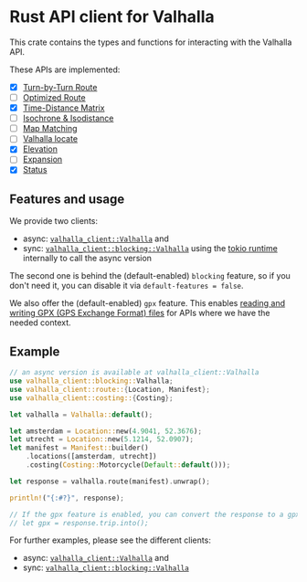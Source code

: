 # Rust API client for Valhalla

This crate contains the types and functions for interacting with the Valhalla API.

These APIs are implemented:
- [x] [Turn-by-Turn Route](https://valhalla.github.io/valhalla/api/turn-by-turn/overview/)
- [ ] [Optimized Route](https://valhalla.github.io/valhalla/api/optimized/api-reference/)
- [x] [Time-Distance Matrix](https://valhalla.github.io/valhalla/api/matrix/api-reference/)
- [ ] [Isochrone & Isodistance](https://valhalla.github.io/valhalla/api/isochrone/api-reference/)
- [ ] [Map Matching](https://valhalla.github.io/valhalla/api/map-matching/api-reference/)
- [ ] [Valhalla locate](https://valhalla.github.io/valhalla/api/locate/api-reference/)
- [x] [Elevation](https://valhalla.github.io/valhalla/api/elevation/api-reference/)
- [ ] [Expansion](https://valhalla.github.io/valhalla/api/expansion/api-reference/)
- [x] [Status](https://valhalla.github.io/valhalla/api/status/api-reference/)

## Features and usage

We provide two clients:
- async: [`valhalla_client::Valhalla`](https://docs.rs/valhalla-client/latest/valhalla_client/struct.Valhalla.html) and
- sync: [`valhalla_client::blocking::Valhalla`](https://docs.rs/valhalla-client/latest/valhalla_client/blocking/struct.Valhalla.html) using the [tokio runtime](https://tokio.rs/) internally to call the async version

The second one is behind the (default-enabled) `blocking` feature, so if you don't need it, you can disable it via `default-features = false`.

We also offer the (default-enabled) `gpx` feature.
This enables [reading and writing GPX (GPS Exchange Format) files](https://docs.rs/gpx/latest/gpx/) for APIs where we have the needed context.

## Example

```rust
// an async version is available at valhalla_client::Valhalla
use valhalla_client::blocking::Valhalla;
use valhalla_client::route::{Location, Manifest};
use valhalla_client::costing::{Costing};

let valhalla = Valhalla::default();

let amsterdam = Location::new(4.9041, 52.3676);
let utrecht = Location::new(5.1214, 52.0907);
let manifest = Manifest::builder()
    .locations([amsterdam, utrecht])
    .costing(Costing::Motorcycle(Default::default()));

let response = valhalla.route(manifest).unwrap();

println!("{:#?}", response);

// If the gpx feature is enabled, you can convert the response to a gpx::Gpx object
// let gpx = response.trip.into();
```

For further examples, please see the different clients:
- async: [`valhalla_client::Valhalla`](https://docs.rs/valhalla-client/latest/valhalla_client/struct.Valhalla.html) and
- sync: [`valhalla_client::blocking::Valhalla`](https://docs.rs/valhalla-client/latest/valhalla_client/blocking/struct.Valhalla.html)

